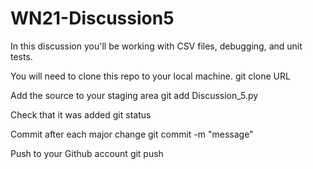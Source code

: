 # WN21-Discussion5

In this discussion you'll be working with CSV files, debugging, and unit tests.

You will need to clone this repo to your local machine.
git clone URL

Add the source to your staging area
git add Discussion_5.py

Check that it was added
git status

Commit after each major change
git commit -m "message"

Push to your Github account
git push
